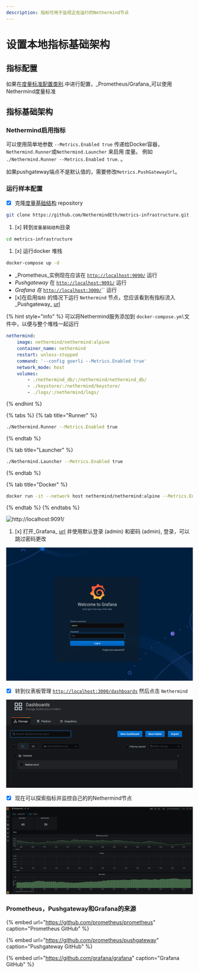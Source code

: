 ```yaml
---
description: 指标可用于监视正在运行的Nethermind节点
---
```


# 设置本地指标基础架构

## 指标配置

如果在[度量标准配置类别](../configuration/modules/metrics.md).中进行配置，_Prometheus/Grafana_可以使用Nethermind度量标准

## 指标基础架构

### Nethermind启用指标

可以使用简单地参数 `--Metrics.Enabled true` 传递给Docker容器，`Nethermind.Runner`或`Nethermind.Launcher` 来启用 度量。 例如 `./Nethermind.Runner --Metrics.Enabled true`. 。

如果pushgateway端点不是默认值的，需要修改`Metrics.PushGatewayUrl`。

### 运行样本配置

* [x] 克隆[度量基础结构](https://github.com/NethermindEth/metrics-infrastructure) repository

```bash
git clone https://github.com/NethermindEth/metrics-infrastructure.git
```

1. [x] 转到`度量基础结构`目录

```bash
cd metrics-infrastructure
```

1. [x] 运行docker 堆栈

```bash
docker-compose up -d
```

* _Prometheus_实例现在应该在 [`http://localhost:9090/`](http://localhost:9090/) 运行
* _Pushgateway_ 在 [`http://localhost:9091/`](http://localhost:9091/) 运行
* _Grafana 在_ [`http://localhost:3000/`](http://localhost:3000/)\`\` 运行
* \[x\]在启用`指标` 的情况下运行 `Nethermind` 节点，您应该看到有指标流入_Pushgateway_ [url](http://localhost:9091/)

{% hint style="info" %}
可以将Nethermind服务添加到 `docker-compose.yml`文件中，以便与整个堆栈一起运行

```yaml
nethermind:
    image: nethermind/nethermind:alpine
    container_name: nethermind
    restart: unless-stopped
    command: '--config goerli --Metrics.Enabled true'
    network_mode: host
    volumes:
        - ./nethermind_db/:/nethermind/nethermind_db/
        - ./keystore/:/nethermind/keystore/
        - ./logs/:/nethermind/logs/
```
{% endhint %}

{% tabs %}
{% tab title="Runner" %}
```bash
./Nethermind.Runner --Metrics.Enabled true
```
{% endtab %}

{% tab title="Launcher" %}
```bash
./Nethermind.Launcher --Metrics.Enabled true
```
{% endtab %}

{% tab title="Docker" %}
```bash
docker run -it --network host nethermind/nethermind:alpine --Metrics.Enabled
```
{% endtab %}
{% endtabs %}

![http://localhost:9091/](https://nethermind.readthedocs.io/en/latest/_images/pushgateway.png)

1. [x] 打开_Grafana_ [url](http://localhost:3000) 并使用默认登录 \(admin\) 和密码 \(admin\), 登录，可以跳过密码更改

![](../../.gitbook/assets/image%20%2828%29.png)

* [x] 转到仪表板管理 [`http://localhost:3000/dashboards`](http://localhost:3000/dashboards) 然后点击 `Nethermind` 

![](../../.gitbook/assets/image%20%2826%29.png)

* [x] 现在可以探索指标并监控自己的的Nethermind节点

![](../../.gitbook/assets/image%20%2829%29.png)

### Prometheus，Pushgateway和Grafana的来源

{% embed url="https://github.com/prometheus/prometheus" caption="Prometheus GitHub" %}

{% embed url="https://github.com/prometheus/pushgateway" caption="Pushgateway GitHub" %}

{% embed url="https://github.com/grafana/grafana" caption="Grafana GitHub" %}

